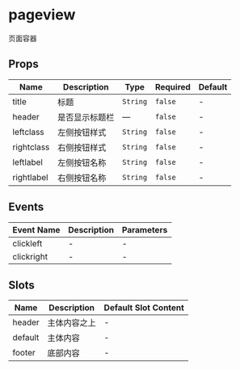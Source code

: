 # pageview

页面容器

## Props

<!-- @vuese:pageview:props:start -->
|Name|Description|Type|Required|Default|
|---|---|---|---|---|
|title|标题|`String`|`false`|-|
|header|是否显示标题栏|—|`false`|-|
|leftclass|左侧按钮样式|`String`|`false`|-|
|rightclass|右侧按钮样式|`String`|`false`|-|
|leftlabel|左侧按钮名称|`String`|`false`|-|
|rightlabel|右侧按钮名称|`String`|`false`|-|

<!-- @vuese:pageview:props:end -->


## Events

<!-- @vuese:pageview:events:start -->
|Event Name|Description|Parameters|
|---|---|---|
|clickleft|-|-|
|clickright|-|-|

<!-- @vuese:pageview:events:end -->


## Slots

<!-- @vuese:pageview:slots:start -->
|Name|Description|Default Slot Content|
|---|---|---|
|header|主体内容之上|-|
|default|主体内容|-|
|footer|底部内容|-|

<!-- @vuese:pageview:slots:end -->


